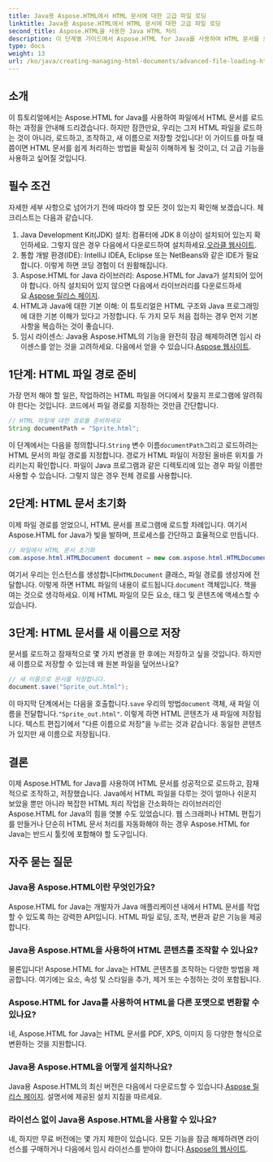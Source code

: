 ```yaml
---
title: Java용 Aspose.HTML에서 HTML 문서에 대한 고급 파일 로딩
linktitle: Java용 Aspose.HTML에서 HTML 문서에 대한 고급 파일 로딩
second_title: Aspose.HTML을 사용한 Java HTML 처리
description: 이 단계별 가이드에서 Aspose.HTML for Java를 사용하여 HTML 문서를 로드, 조작 및 저장하는 방법을 알아보세요. Java 프로젝트에서 고급 HTML 처리를 잠금 해제하세요.
type: docs
weight: 13
url: /ko/java/creating-managing-html-documents/advanced-file-loading-html-documents/
---
```

## 소개
이 튜토리얼에서는 Aspose.HTML for Java를 사용하여 파일에서 HTML 문서를 로드하는 과정을 안내해 드리겠습니다. 하지만 잠깐만요, 우리는 그저 HTML 파일을 로드하는 것이 아니라, 로드하고, 조작하고, 새 이름으로 저장할 것입니다! 이 가이드를 마칠 때쯤이면 HTML 문서를 쉽게 처리하는 방법을 확실히 이해하게 될 것이고, 더 고급 기능을 사용하고 싶어질 것입니다.
## 필수 조건
자세한 세부 사항으로 넘어가기 전에 따라야 할 모든 것이 있는지 확인해 보겠습니다. 체크리스트는 다음과 같습니다.
1.  Java Development Kit(JDK) 설치: 컴퓨터에 JDK 8 이상이 설치되어 있는지 확인하세요. 그렇지 않은 경우 다음에서 다운로드하여 설치하세요.[오라클 웹사이트](https://www.oracle.com/java/technologies/javase-downloads.html).
2. 통합 개발 환경(IDE): IntelliJ IDEA, Eclipse 또는 NetBeans와 같은 IDE가 필요합니다. 이렇게 하면 코딩 경험이 더 원활해집니다.
3.  Aspose.HTML for Java 라이브러리: Aspose.HTML for Java가 설치되어 있어야 합니다. 아직 설치되어 있지 않으면 다음에서 라이브러리를 다운로드하세요.[Aspose 릴리스 페이지](https://releases.aspose.com/html/java/).
4. HTML과 Java에 대한 기본 이해: 이 튜토리얼은 HTML 구조와 Java 프로그래밍에 대한 기본 이해가 있다고 가정합니다. 두 가지 모두 처음 접하는 경우 먼저 기본 사항을 복습하는 것이 좋습니다.
5.  임시 라이센스: Java용 Aspose.HTML의 기능을 완전히 잠금 해제하려면 임시 라이센스를 얻는 것을 고려하세요. 다음에서 얻을 수 있습니다.[Aspose 웹사이트](https://purchase.aspose.com/temporary-license/).

## 1단계: HTML 파일 경로 준비
가장 먼저 해야 할 일은, 작업하려는 HTML 파일을 어디에서 찾을지 프로그램에 알려줘야 한다는 것입니다. 코드에서 파일 경로를 지정하는 것만큼 간단합니다.
```java
// HTML 파일에 대한 경로를 준비하세요
String documentPath = "Sprite.html";
```
 이 단계에서는 다음을 정의합니다.`String` 변수 이름`documentPath`그리고 로드하려는 HTML 문서의 파일 경로를 지정합니다. 경로가 HTML 파일이 저장된 올바른 위치를 가리키는지 확인합니다. 파일이 Java 프로그램과 같은 디렉토리에 있는 경우 파일 이름만 사용할 수 있습니다. 그렇지 않은 경우 전체 경로를 사용합니다.
## 2단계: HTML 문서 초기화
이제 파일 경로를 얻었으니, HTML 문서를 프로그램에 로드할 차례입니다. 여기서 Aspose.HTML for Java가 빛을 발하며, 프로세스를 간단하고 효율적으로 만듭니다.
```java
// 파일에서 HTML 문서 초기화
com.aspose.html.HTMLDocument document = new com.aspose.html.HTMLDocument(documentPath);
```
 여기서 우리는 인스턴스를 생성합니다`HTMLDocument` 클래스, 파일 경로를 생성자에 전달합니다. 이렇게 하면 HTML 파일의 내용이 로드됩니다.`document` 객체입니다. 책을 여는 것으로 생각하세요. 이제 HTML 파일의 모든 요소, 태그 및 콘텐츠에 액세스할 수 있습니다.
## 3단계: HTML 문서를 새 이름으로 저장
문서를 로드하고 잠재적으로 몇 가지 변경을 한 후에는 저장하고 싶을 것입니다. 하지만 새 이름으로 저장할 수 있는데 왜 원본 파일을 덮어쓰나요?
```java
// 새 이름으로 문서를 저장합니다.
document.save("Sprite_out.html");
```
 이 마지막 단계에서는 다음을 호출합니다.`save` 우리의 방법`document` 객체, 새 파일 이름을 전달합니다.`"Sprite_out.html"`. 이렇게 하면 HTML 콘텐츠가 새 파일에 저장됩니다. 텍스트 편집기에서 "다른 이름으로 저장"을 누르는 것과 같습니다. 동일한 콘텐츠가 있지만 새 이름으로 저장됩니다.
## 결론
이제 Aspose.HTML for Java를 사용하여 HTML 문서를 성공적으로 로드하고, 잠재적으로 조작하고, 저장했습니다. Java에서 HTML 파일을 다루는 것이 얼마나 쉬운지 보았을 뿐만 아니라 복잡한 HTML 처리 작업을 간소화하는 라이브러리인 Aspose.HTML for Java의 힘을 엿볼 수도 있었습니다.
웹 스크래퍼나 HTML 편집기를 만들거나 단순히 HTML 문서 처리를 자동화해야 하는 경우 Aspose.HTML for Java는 반드시 툴킷에 포함해야 할 도구입니다.
## 자주 묻는 질문
### Java용 Aspose.HTML이란 무엇인가요?
Aspose.HTML for Java는 개발자가 Java 애플리케이션 내에서 HTML 문서를 작업할 수 있도록 하는 강력한 API입니다. HTML 파일 로딩, 조작, 변환과 같은 기능을 제공합니다.
### Java용 Aspose.HTML을 사용하여 HTML 콘텐츠를 조작할 수 있나요?
물론입니다! Aspose.HTML for Java는 HTML 콘텐츠를 조작하는 다양한 방법을 제공합니다. 여기에는 요소, 속성 및 스타일을 추가, 제거 또는 수정하는 것이 포함됩니다.
### Aspose.HTML for Java를 사용하여 HTML을 다른 포맷으로 변환할 수 있나요?
네, Aspose.HTML for Java는 HTML 문서를 PDF, XPS, 이미지 등 다양한 형식으로 변환하는 것을 지원합니다.
### Java용 Aspose.HTML을 어떻게 설치하나요?
 Java용 Aspose.HTML의 최신 버전은 다음에서 다운로드할 수 있습니다.[Aspose 릴리스 페이지](https://releases.aspose.com/html/java/). 설명서에 제공된 설치 지침을 따르세요.
### 라이선스 없이 Java용 Aspose.HTML을 사용할 수 있나요?
 네, 하지만 무료 버전에는 몇 가지 제한이 있습니다. 모든 기능을 잠금 해제하려면 라이선스를 구매하거나 다음에서 임시 라이선스를 받아야 합니다.[Aspose의 웹사이트](https://purchase.aspose.com/temporary-license/).